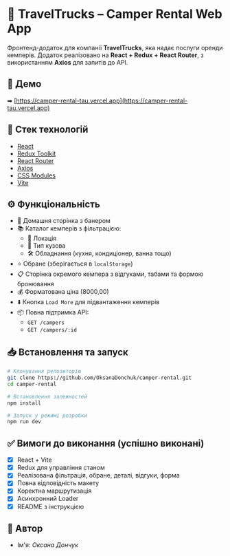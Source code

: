 # 🚐 TravelTrucks – Camper Rental Web App

Фронтенд-додаток для компанії **TravelTrucks**, яка надає послуги оренди кемперів. Додаток реалізовано на **React + Redux + React Router**, з використанням **Axios** для запитів до API.

## 🔗 Демо

➡ [https://camper-rental-tau.vercel.app](https://camper-rental-tau.vercel.app)

## 🧩 Стек технологій

- [React](https://reactjs.org/)
- [Redux Toolkit](https://redux-toolkit.js.org/)
- [React Router](https://reactrouter.com/)
- [Axios](https://axios-http.com/)
- [CSS Modules](https://github.com/css-modules/css-modules)
- [Vite](https://vitejs.dev/)

## ⚙️ Функціональність

- 📌 Домашня сторінка з банером
- 📚 Каталог кемперів з фільтрацією:
  - 🔎 Локація
  - 🚐 Тип кузова
  - 🛠️ Обладнання (кухня, кондиціонер, ванна тощо)
- ⭐ Обране (зберігається в `localStorage`)
- 📋 Сторінка окремого кемпера з відгуками, табами та формою бронювання
- 💰 Форматована ціна (8000,00)
- ⬇️ Кнопка `Load More` для підвантаження кемперів
- 📦 Повна підтримка API:
  - `GET /campers`
  - `GET /campers/:id`

## 📥 Встановлення та запуск

```bash
# Клонування репозиторію
git clone https://github.com/OksanaDonchuk/camper-rental.git
cd camper-rental

# Встановлення залежностей
npm install

# Запуск у режимі розробки
npm run dev
```

## ✅ Вимоги до виконання (успішно виконані)

- [x] React + Vite
- [x] Redux для управління станом
- [x] Реалізована фільтрація, обране, деталі, відгуки, форма
- [x] Повна відповідність макету
- [x] Коректна маршрутизація
- [x] Асинхронний Loader
- [x] README з інструкцією

## 📝 Автор

- Ім'я: _Оксана Дончук_
